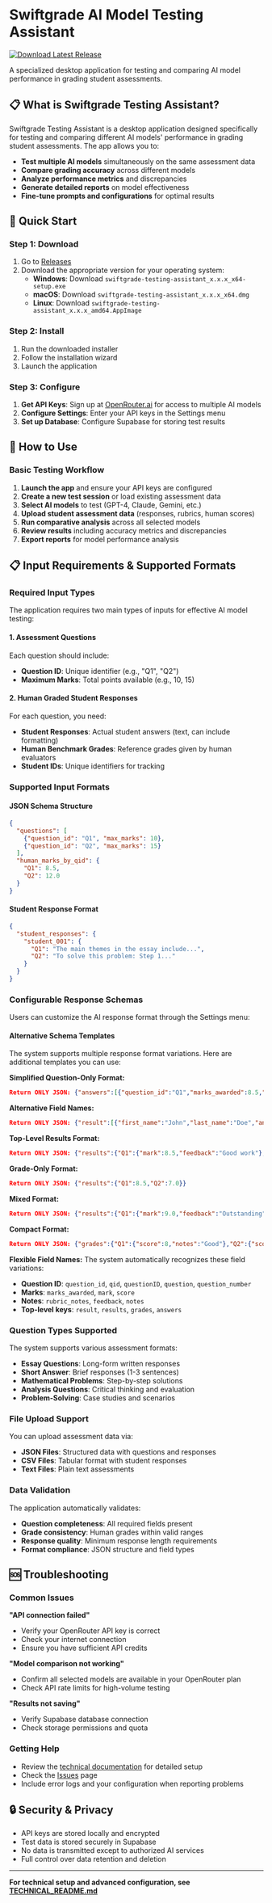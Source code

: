 # Swiftgrade AI Model Testing Assistant

[![Download Latest Release](https://img.shields.io/badge/Download-Latest%20Release-blue)](https://github.com/rahul-s-rajput/Swiftgrade-Testing/releases/latest)

A specialized desktop application for testing and comparing AI model performance in grading student assessments.

## 📋 What is Swiftgrade Testing Assistant?

Swiftgrade Testing Assistant is a desktop application designed specifically for testing and comparing different AI models' performance in grading student assessments. The app allows you to:

- **Test multiple AI models** simultaneously on the same assessment data
- **Compare grading accuracy** across different models
- **Analyze performance metrics** and discrepancies
- **Generate detailed reports** on model effectiveness
- **Fine-tune prompts and configurations** for optimal results

## 🚀 Quick Start

### Step 1: Download
1. Go to [Releases](https://github.com/rahul-s-rajput/Swiftgrade-Testing/releases/latest)
2. Download the appropriate version for your operating system:
   - **Windows**: Download `swiftgrade-testing-assistant_x.x.x_x64-setup.exe`
   - **macOS**: Download `swiftgrade-testing-assistant_x.x.x_x64.dmg`
   - **Linux**: Download `swiftgrade-testing-assistant_x.x.x_amd64.AppImage`

### Step 2: Install
1. Run the downloaded installer
2. Follow the installation wizard
3. Launch the application

### Step 3: Configure
1. **Get API Keys**: Sign up at [OpenRouter.ai](https://openrouter.ai) for access to multiple AI models
2. **Configure Settings**: Enter your API keys in the Settings menu
3. **Set up Database**: Configure Supabase for storing test results

## 📖 How to Use

### Basic Testing Workflow
1. **Launch the app** and ensure your API keys are configured
2. **Create a new test session** or load existing assessment data
3. **Select AI models** to test (GPT-4, Claude, Gemini, etc.)
4. **Upload student assessment data** (responses, rubrics, human scores)
5. **Run comparative analysis** across all selected models
6. **Review results** including accuracy metrics and discrepancies
7. **Export reports** for model performance analysis

## 📋 Input Requirements & Supported Formats

### Required Input Types

The application requires two main types of inputs for effective AI model testing:

#### 1. **Assessment Questions**
Each question should include:
- **Question ID**: Unique identifier (e.g., "Q1", "Q2")
- **Maximum Marks**: Total points available (e.g., 10, 15)

#### 2. **Human Graded Student Responses**
For each question, you need:
- **Student Responses**: Actual student answers (text, can include formatting)
- **Human Benchmark Grades**: Reference grades given by human evaluators
- **Student IDs**: Unique identifiers for tracking

### Supported Input Formats

#### JSON Schema Structure
```json
{
  "questions": [
    {"question_id": "Q1", "max_marks": 10},
    {"question_id": "Q2", "max_marks": 15}
  ],
  "human_marks_by_qid": {
    "Q1": 8.5,
    "Q2": 12.0
  }
}
```

#### Student Response Format
```json
{
  "student_responses": {
    "student_001": {
      "Q1": "The main themes in the essay include...",
      "Q2": "To solve this problem: Step 1..."
    }
  }
}
```

### Configurable Response Schemas

Users can customize the AI response format through the Settings menu:

#### Alternative Schema Templates

The system supports multiple response format variations. Here are additional templates you can use:

**Simplified Question-Only Format:**
```json
Return ONLY JSON: {"answers":[{"question_id":"Q1","marks_awarded":8.5,"rubric_notes":"Good analysis"}]}
```

**Alternative Field Names:**
```json
Return ONLY JSON: {"result":[{"first_name":"John","last_name":"Doe","answers":[{"question_id":"Q1","mark":8.5,"feedback":"Well done"}]}]}
```

**Top-Level Results Format:**
```json
Return ONLY JSON: {"results":{"Q1":{"mark":8.5,"feedback":"Good work"},"Q2":{"mark":7.0,"feedback":"Needs improvement"}}}
```

**Grade-Only Format:**
```json
Return ONLY JSON: {"results":{"Q1":8.5,"Q2":7.0}}
```

**Mixed Format:**
```json
Return ONLY JSON: {"results":{"Q1":{"mark":9.0,"feedback":"Outstanding"},"Q2":8.5,"Q3":"Good effort"}}
```

**Compact Format:**
```json
Return ONLY JSON: {"grades":{"Q1":{"score":8,"notes":"Good"},"Q2":{"score":7,"notes":"Okay"}}}
```

**Flexible Field Names:**
The system automatically recognizes these field variations:
- **Question ID**: `question_id`, `qid`, `questionID`, `question`, `question_number`
- **Marks**: `marks_awarded`, `mark`, `score`
- **Notes**: `rubric_notes`, `feedback`, `notes`
- **Top-level keys**: `result`, `results`, `grades`, `answers`

### Question Types Supported

The system supports various assessment formats:
- **Essay Questions**: Long-form written responses
- **Short Answer**: Brief responses (1-3 sentences)
- **Mathematical Problems**: Step-by-step solutions
- **Analysis Questions**: Critical thinking and evaluation
- **Problem-Solving**: Case studies and scenarios

### File Upload Support

You can upload assessment data via:
- **JSON Files**: Structured data with questions and responses
- **CSV Files**: Tabular format with student responses
- **Text Files**: Plain text assessments

### Data Validation

The application automatically validates:
- **Question completeness**: All required fields present
- **Grade consistency**: Human grades within valid ranges
- **Response quality**: Minimum response length requirements
- **Format compliance**: JSON structure and field types

## 🆘 Troubleshooting

### Common Issues

**"API connection failed"**
- Verify your OpenRouter API key is correct
- Check your internet connection
- Ensure you have sufficient API credits

**"Model comparison not working"**
- Confirm all selected models are available in your OpenRouter plan
- Check API rate limits for high-volume testing

**"Results not saving"**
- Verify Supabase database connection
- Check storage permissions and quota

### Getting Help
- Review the [technical documentation](TECHNICAL_README.md) for detailed setup
- Check the [Issues](https://github.com/rahul-s-rajput/Swiftgrade-Testing/issues) page
- Include error logs and your configuration when reporting problems

## 🔒 Security & Privacy

- API keys are stored locally and encrypted
- Test data is stored securely in Supabase
- No data is transmitted except to authorized AI services
- Full control over data retention and deletion

---

**For technical setup and advanced configuration, see [TECHNICAL_README.md](TECHNICAL_README.md)**
